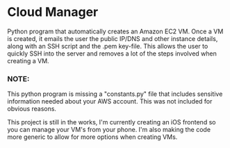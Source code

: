 # Cloud Manager

Python program that automatically creates an Amazon EC2 VM. Once a VM is created, it emails the user the public IP/DNS and other instance details, along with an SSH script and the .pem key-file. This allows the user to quickly SSH into the server and removes a lot of the steps involved when creating a VM. 

### NOTE:
This python program is missing a "constants.py" file that includes sensitive information needed about your AWS account. This was not included for obvious reasons.

This project is still in the works, I'm currently creating an iOS frontend so you can manage your VM's from your phone. I'm also making the code more generic to allow for more options when creating VMs. 
